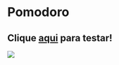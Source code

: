 # Pomodoro
## Clique [aqui](https://vitormenoli.github.io/projetos-reactjs/13_Pomodoro/) para testar!

<img src="https://imgur.com/sb7Gt1y.png">